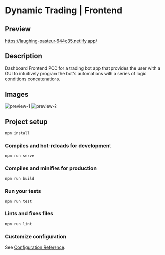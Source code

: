 # Dynamic Trading | Frontend

## Preview
https://laughing-pasteur-644c35.netlify.app/

## Description
Dashboard Frontend POC for a trading bot app that provides the user with a GUI to intuitively program the bot's automations with a series of logic conditions concatenations.

## Images

![preview-1](https://user-images.githubusercontent.com/26926683/126616542-6298cdb6-6559-4835-a8a2-2fe7eb0f42bf.png)
![preview-2](https://user-images.githubusercontent.com/26926683/126616561-eb8cd9f7-92aa-4c21-a333-ba5d3d8a7da7.png)


## Project setup
```
npm install
```

### Compiles and hot-reloads for development
```
npm run serve
```

### Compiles and minifies for production
```
npm run build
```

### Run your tests
```
npm run test
```

### Lints and fixes files
```
npm run lint
```

### Customize configuration
See [Configuration Reference](https://cli.vuejs.org/config/).
